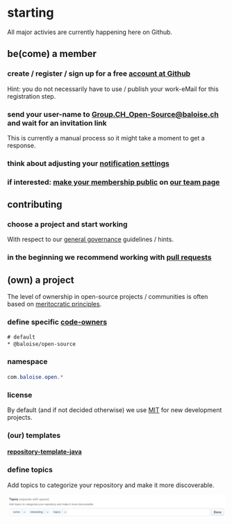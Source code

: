 # starting

All major activies are currently happening here on Github.

## be(come) a member

### create / register / sign up for  a free [account at Github](https://github.com/signup/)
Hint: you do not necessarily have to use / publish your work-eMail for this registration step.

### send your user-name to Group.CH_Open-Source@baloise.ch and wait for an invitation link
This is currently a manual process so it might take a moment to get a response.

### think about adjusting your [notification settings](https://github.com/settings/notifications)

### if interested: [make your membership public](https://help.github.com/articles/publicizing-or-hiding-organization-membership/) on [our team page](https://github.com/orgs/baloise/people)

## contributing

### choose a project and start working
With respect to our [general governance](governance.md) guidelines / hints.

### in the beginning we recommend working with [pull requests](https://guides.github.com/activities/forking/)

## (own) a project

The level of ownership in open-source projects / communities is often based on [meritocratic principles](http://oss-watch.ac.uk/resources/meritocraticgovernancemodel).

### define specific [code-owners](https://help.github.com/articles/about-codeowners/)

```properties
# default
* @baloise/open-source
```

### namespace

```java
com.baloise.open.*
```

### license

By default (and if not decided otherwise) we use [MIT](https://choosealicense.com/licenses/mit/) for new development projects.

### (our) templates

#### [repository-template-java](https://github.com/baloise/repository-template-java)

### define topics

Add topics to categorize your repository and make it more discoverable.

![](topics.png)

